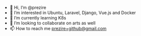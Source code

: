 - 👋 Hi, I’m @prezire
- 👀 I’m interested in Ubuntu, Laravel, Django, Vue.js and Docker
- 🌱 I’m currently learning K8s
- 💞️ I’m looking to collaborate on arts as well
- 📫 How to reach me prezire+github@gmail.com

<!---
prezire/prezire is a ✨ special ✨ repository because its `README.md` (this file) appears on your GitHub profile.
You can click the Preview link to take a look at your changes.
--->
